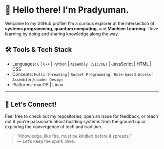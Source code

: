 # 👋 Hello there! I'm Pradyuman.

Welcome to my GitHub profile! I'm a curious explorer at the intersection of **systems programming**, **quantum computing**, and **Machine Learning**. I love learning by doing and sharing knowledge along the way.


## 🛠 Tools & Tech Stack

- Languages: `C` | `C++` | `Python` | `Assembly (SIC/XE)` | JavaScript | HTML | CSS
- Concepts: `Multi-threading` | `Socket Programming` | `Role-based Access` | `Assembler/Loader Design`
- Platforms: macOS | Linux

---

## 🤝 Let's Connect!

Feel free to check out my repositories, open an issue for feedback, or reach out if you’re passionate about building systems from the ground up or exploring the convergence of tech and tradition.

> “Knowledge, like fire, must be kindled before it spreads.”  
> — Let’s keep the spark alive.

